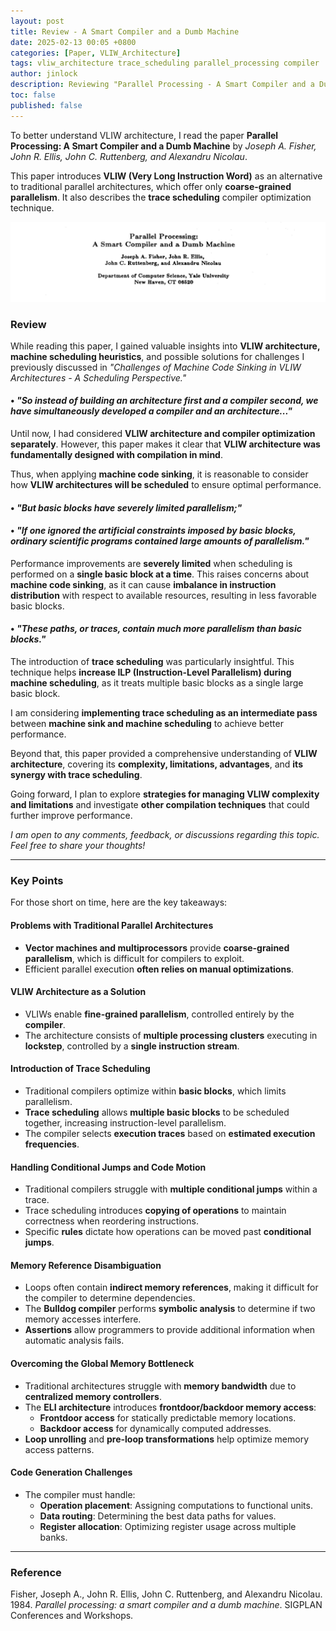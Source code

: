 ```yaml
---
layout: post
title: Review - A Smart Compiler and a Dumb Machine
date: 2025-02-13 00:05 +0800
categories: [Paper, VLIW_Architecture]
tags: vliw_architecture trace_scheduling parallel_processing compiler
author: jinlock
description: Reviewing "Parallel Processing - A Smart Compiler and a Dumb Machine"
toc: false
published: false
---
```


To better understand VLIW architecture, I read the paper **Parallel Processing: A Smart Compiler and a Dumb Machine** by *Joseph A. Fisher, John R. Ellis, John C. Ruttenberg, and Alexandru Nicolau*.

This paper introduces **VLIW (Very Long Instruction Word)** as an alternative to traditional parallel architectures, which offer only **coarse-grained parallelism**. It also describes the **trace scheduling** compiler optimization technique.

![Parallel Processing: A Smart Compiler and a Dumb Machine](../assets/img/posts/2025-02-12-paper-review-smart-compiler-dumb-machine.png)

### Review

While reading this paper, I gained valuable insights into **VLIW architecture, machine scheduling heuristics**, and possible solutions for challenges I previously discussed in *"Challenges of Machine Code Sinking in VLIW Architectures - A Scheduling Perspective."*

#### • *"So instead of building an architecture first and a compiler second, we have simultaneously developed a compiler and an architecture..."*

Until now, I had considered **VLIW architecture and compiler optimization separately**. However, this paper makes it clear that **VLIW architecture was fundamentally designed with compilation in mind**. 

Thus, when applying **machine code sinking**, it is reasonable to consider how **VLIW architectures will be scheduled** to ensure optimal performance.

#### • *"But basic blocks have severely limited parallelism;"*  
#### • *"If one ignored the artificial constraints imposed by basic blocks, ordinary scientific programs contained large amounts of parallelism."*

Performance improvements are **severely limited** when scheduling is performed on a **single basic block at a time**. This raises concerns about **machine code sinking**, as it can cause **imbalance in instruction distribution** with respect to available resources, resulting in less favorable basic blocks.

#### • *"These paths, or traces, contain much more parallelism than basic blocks."*

The introduction of **trace scheduling** was particularly insightful. This technique helps **increase ILP (Instruction-Level Parallelism) during machine scheduling**, as it treats multiple basic blocks as a single large basic block.

I am considering **implementing trace scheduling as an intermediate pass** between **machine sink and machine scheduling** to achieve better performance.

Beyond that, this paper provided a comprehensive understanding of **VLIW architecture**, covering its **complexity, limitations, advantages**, and **its synergy with trace scheduling**.

Going forward, I plan to explore **strategies for managing VLIW complexity and limitations** and investigate **other compilation techniques** that could further improve performance.

*I am open to any comments, feedback, or discussions regarding this topic. Feel free to share your thoughts!*

---

### Key Points

For those short on time, here are the key takeaways:

#### Problems with Traditional Parallel Architectures
- **Vector machines and multiprocessors** provide **coarse-grained parallelism**, which is difficult for compilers to exploit.
- Efficient parallel execution **often relies on manual optimizations**.

#### VLIW Architecture as a Solution
- VLIWs enable **fine-grained parallelism**, controlled entirely by the **compiler**.
- The architecture consists of **multiple processing clusters** executing in **lockstep**, controlled by a **single instruction stream**.

#### Introduction of Trace Scheduling
- Traditional compilers optimize within **basic blocks**, which limits parallelism.
- **Trace scheduling** allows **multiple basic blocks** to be scheduled together, increasing instruction-level parallelism.
- The compiler selects **execution traces** based on **estimated execution frequencies**.

#### Handling Conditional Jumps and Code Motion
- Traditional compilers struggle with **multiple conditional jumps** within a trace.
- Trace scheduling introduces **copying of operations** to maintain correctness when reordering instructions.
- Specific **rules** dictate how operations can be moved past **conditional jumps**.

#### Memory Reference Disambiguation
- Loops often contain **indirect memory references**, making it difficult for the compiler to determine dependencies.
- The **Bulldog compiler** performs **symbolic analysis** to determine if two memory accesses interfere.
- **Assertions** allow programmers to provide additional information when automatic analysis fails.

#### Overcoming the Global Memory Bottleneck
- Traditional architectures struggle with **memory bandwidth** due to **centralized memory controllers**.
- The **ELI architecture** introduces **frontdoor/backdoor memory access**:
    - **Frontdoor access** for statically predictable memory locations.
    - **Backdoor access** for dynamically computed addresses.
- **Loop unrolling** and **pre-loop transformations** help optimize memory access patterns.

#### Code Generation Challenges
- The compiler must handle:
    - **Operation placement**: Assigning computations to functional units.
    - **Data routing**: Determining the best data paths for values.
    - **Register allocation**: Optimizing register usage across multiple banks.

---

### Reference
Fisher, Joseph A., John R. Ellis, John C. Ruttenberg, and Alexandru Nicolau. 1984. *Parallel processing: a smart compiler and a dumb machine*. SIGPLAN Conferences and Workshops.

